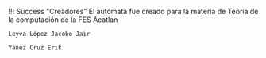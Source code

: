!!! Success "Creadores"
    El autómata fue creado para la  materia de Teoría de la computación de la FES Acatlan
    
    Leyva López Jacobo Jair
    
    Yañez Cruz Erik
